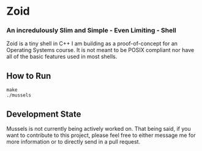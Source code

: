 # Zoid
### An incredulously Slim and Simple - Even Limiting - Shell

Zoid is a tiny shell in C++ I am building as a proof-of-concept for an Operating Systems course.
It is not meant to be POSIX compliant nor have all of the basic features used in most shells.

## How to Run

    make
    ./mussels

## Development State

Mussels is not currently being actively worked on. That being said, if you want to contribute to this project, please feel free to either message me for more information or to directly send in a pull request.
